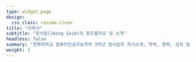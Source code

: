 ```yaml
---
type: widget_page
design:
  css_class: resume-clean
title: "이력서"
subtitle: "정사임(Jeong Saim)의 포트폴리오 및 소개"
headless: false
summary: "전북대학교 컴퓨터인공지능학부 3학년 정사임의 자기소개, 학력, 경력, 성취 및 연락처 페이지입니다."
weight: 1
---
```


